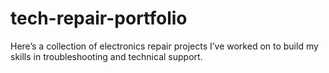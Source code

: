 # tech-repair-portfolio
Here’s a collection of electronics repair projects I’ve worked on to build my skills in troubleshooting and technical support.

